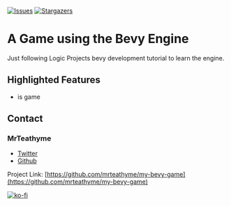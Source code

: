<!-- [![MIT License][license-shield]][license-url]-->
[![Issues][issues-shield]][issues-url]
[![Stargazers][stars-shield]][stars-url]

# A Game using the Bevy Engine
Just following Logic Projects bevy development tutorial to learn the engine.

## Highlighted Features
- is game

## Contact

### MrTeathyme
- [Twitter](https://twitter.com/mrteathyme) 
- [Github](https://github.com/mrteathyme)

Project Link: [https://github.com/mrteathyme/my-bevy-game](https://github.com/mrteathyme/my-bevy-game)

[![ko-fi](https://ko-fi.com/img/githubbutton_sm.svg)](https://ko-fi.com/U7U244I2A)


<!-- MARKDOWN LINKS & IMAGES -->
<!-- https://www.markdownguide.org/basic-syntax/#reference-style-links -->
[contributors-shield]: https://img.shields.io/github/contributors/mrteathyme/my-bevy-game.svg?style=for-the-badge
[contributors-url]: https://github.com/mrteathyme/my-bevy-game/graphs/contributors
[forks-shield]: https://img.shields.io/github/forks/mrteathyme/my-bevy-game.svg?style=for-the-badge
[forks-url]: https://github.com/mrteathyme/my-bevy-game/network/members
[stars-shield]: https://img.shields.io/github/stars/mrteathyme/my-bevy-game.svg?style=for-the-badge
[stars-url]: https://github.com/mrteathyme/my-bevy-game/stargazers
[issues-shield]: https://img.shields.io/github/issues/mrteathyme/my-bevy-game.svg?style=for-the-badge
[issues-url]: https://github.com/mrteathyme/my-bevy-game/issues
[license-shield]: https://img.shields.io/github/license/mrteathyme/my-bevy-game.svg?style=for-the-badge
[license-url]: https://github.com/mrteathyme/my-bevy-game/blob/master/LICENSE.txt
